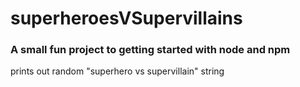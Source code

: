 # superheroesVSupervillains
### A small fun project to getting started with node and npm
prints out random "superhero vs supervillain" string
